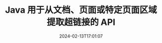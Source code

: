 ---
############################# Static ############################
layout: "auto-gen-parser"
date: 2024-02-13T17:01:07
draft: false
otherformats: 
ext: emlx

############################# Head ############################
head_title: "从 Java 中的文档中提取超链接"
head_description: "GroupDocs.Parser for Java API 允许开发者从文档、文档页面或 Excel、PowerPoint、PDF、Outlook 等特定页面区域中提取超链接。"

############################# Header ############################
title: "Java 用于从文档、页面或特定页面区域提取超链接的 API"
description: "GroupDocs.Parser for Java API 允许开发者从文档、文档页面或 PDF、DOCX、PPTX、EML、MSG、XLS、{322 的特定页面区域中提取超链接，从而简化开发人员的工作}、CSV、RTF、EPUB 等等。"
bg_image: "https://cms.admin.containerize.com/templates/aspose/App_Themes/V3/images/bg/header1.png"
bg_overlay: false
button:
    enable: true
    icon: "fas fa-arrow-down"
    label: "下载免费试用版"
    link: "https://downloads.groupdocs.com/parser/java"

############################# SubMenu ############################
submenu:
    enable: true

    left:
        img_alt: "GroupDocs.Parser for Java"
        image: "https://cms.admin.containerize.com/templates/groupdocs/images/product-logos/90x90-noborder/groupdocs-parser-java.png"
        product: "GroupDocs.Parser"
        platform: "Java"

    middle:
        button:

            # button loop
            - link: "https://apireference.groupdocs.com/parser/java"
              text: "API参考"

            # button loop
            - link: "https://github.com/groupdocs-parser"
              text: "代码示例"

            # button loop
            - link: "https://products.groupdocs.app/parser/family"
              text: "现场演示"

            # button loop
            - link: "https://purchase.groupdocs.com/pricing/parser/java"
              text: "价钱"

    right:
        link_download: "https://downloads.groupdocs.com/parser"
        link_learn: "https://docs.groupdocs.com/parser/java"
        link_buy: "https://purchase.groupdocs.com"

############################# About ############################
about:
    enable: true
    title: "如何通过 Java API 解析和提取 EMLX 文档中的超链接？"
    content: |
        超链接是指向整个文档或文档中特定部分的一段文本、图像或图标。使用超链接允许用户导航到网页或文档。通常需要从文档中提取超链接并使用它来访问外部文档或网页。 GroupDocs.Parser for Java 是一个令人着迷的文档文本提取 API，它提供了用于实施文本和元数据提取解决方案的完整功能。它支持从 PDF、电子邮件、电子书、Microsoft Office 格式中提取文本和超链接：Word (DOC、DOCX)、PowerPoint (PPT、PPTX)、Excel ( XLS、XLSX）、LibreOffice 格式等等。它支持多种高级功能，用于文档解析、提取纯文本和结构化文本、按关键字搜索文本、提取元数据或图像、容器以及附件等等。
        
        

############################# Steps ############################
steps:
    enable: true
    title_left: "从 Java 中的 EMLX 中提取超链接"
    content_left: |
        [GroupDocs.Parser for Java](/zh/parser/java/) 让 Java 开发者只需执行几个简单的步骤即可轻松从 EMLX 文件中提取超链接。
        
        * 实例化初始文档的 [Parser](https://reference.groupdocs.com/java/parser/com.groupdocs.parser/Parser) 对象；
        * 检查文档是否支持超链接提取；
        * 调用 [getHyperlinks](https://reference.groupdocs.com/parser/java/com.groupdocs.parser/parser/#getHyperlinks--) 方法并获取 [PageHyperlinkArea](https://reference.groupdocs.com/parser/java/com.groupdocs.parser.data/PageHyperlinkArea) 对象；
        * 遍历集合并获取超链接文本和 URL。

    title_right: "了解有关超链接提取的更多信息"
    content_right: |
        * <a href="https://docs.groupdocs.com/parser/java/extract-hyperlinks-from-document/">如何从文档中提取超链接</a>
        * <a href="https://docs.groupdocs.com/parser/java/extract-hyperlinks-from-document-page/">如何从文档页面中提取超链接</a>
        * <a href="https://docs.groupdocs.com/parser/java/extract-hyperlinks-from-document-page-area/">如何从文档页面区域中提取超链接</a>
    
    code: |
     {{% parser/additional-styles %}}
     {{< parser/code-parser title="如何使用 Java 示例代码从 EMLX 文件中提取超链接">}}

        ```java    
        // 使用 GroupDocs.Parser API 从 EMLX 文件中提取超链接
        // 创建 Parser 类的实例
        try (Parser parser = new Parser(Constants.HyperlinksPdf)) {
            // 检查文档是否支持超链接提取
            if (!parser.getFeatures().isHyperlinks()) {
                System.out.println("文档不支持超链接提取。");
                return;
            }
            // 从文档中提取超链接
            Iterable<PageHyperlinkArea> hyperlinks = parser.getHyperlinks();
            // 迭代超链接
            for (PageHyperlinkArea h : hyperlinks) {
                // 打印超链接文本
                System.out.println(h.getText());
                // 打印超链接 URL
                System.out.println(h.getUrl());
                System.out.println();
            }
        }
        ```
     {{< /parser/code-parser >}}

############################# More ############################
more:
    enable: true
    title_left: "系统要求"
    content_left: |
        GroupDocs.Parser for Java 所有主要平台和操作系统均支持 API。在执行下面的代码之前，请确保您的系统上安装了以下先决条件。
        
        * 操作系统：Microsoft Windows、Linux、MacOS
        * 开发环境：NetBeans, Intellij IDEA, Eclipse, etc.
        * 构架
        * 从 [Maven](https://repository.groupdocs.com/webapp/#/artifacts/browse/tree/General/repo/com/groupdocs/groupdocs-parser) 下载最新版本的 GroupDocs.Parser for Java

    title_right: "为什么使用GroupDocs.Parser for Java"
    content_right: |
        * 支持从任何支持的文档中提取纯文本    
        * 通过用户定义的模板解析文档    
        * 全面支持结构化文本提取    
        * 通过关键字和正则表达式进行文本搜索    
        * 提取格式化文本、元数据、图像、容器和附件    
        * 提取某些支持的文档格式的目录    
        * 从 PDF 文档解析表单数据    
        * 从文档中提取超链接   
        
############################# About Formats ############################
about_formats:
    enable: true

############################# More Formats ############################
more_formats:
    enable: true
    title: "从其他文档格式中提取超链接"
    content: |
        Java 针对文件格式和图像的文档解析和超链接提取 API。提取一些流行文件格式的数据，如下所述。

############################# Back to top ###############################
back_to_top:
    enable: true
---